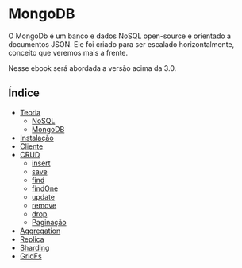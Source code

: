 # MongoDB


O MongoDb é um banco e dados NoSQL open-source e orientado a documentos JSON. Ele foi criado para ser escalado horizontalmente, conceito que veremos mais a frente.

Nesse ebook será abordada a versão acima da 3.0.

## Índice

- [Teoria](./pt-br/theory.md)
    - [NoSQL](./pt-br/theory-nosql.md)
    - [MongoDB](./pt-br/theory-mongodb.md)
- [Instalação](./pt-br/installation.md)
- [Cliente](./pt-br/mongodb-client.md)
- [CRUD](./pt-br/crud.md)
    + [insert](./pt-br/insert.md)
    + [save](./pt-br/save.md)
    + [find](./pt-br/find-findOne.md)
    + [findOne](./pt-br/find-findOne.md)
    + [update](./pt-br/update.md)
    + [remove](./pt-br/remove.md)
    + [drop](./pt-br/drop.md)
    + [Paginação](./pt-br/paggination.md)
- [Aggregation](./pt-br/aggregation.md)
- [Replica](./pt-br/replica.md)
- [Sharding](./pt-br/sharding.md)
- [GridFs](./pt-br/gridfs.md)
